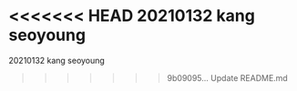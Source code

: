 <<<<<<< HEAD
20210132  kang seoyoung
=======
20210132    kang seoyoung
>>>>>>> 9b09095... Update README.md
